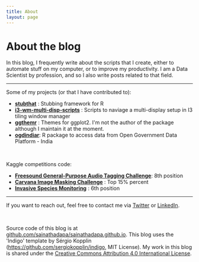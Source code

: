 ```yaml
---
title: About
layout: page
---
```


# About the blog

In this blog, I frequently write about the scripts that I create, either to automate stuff on my computer, or to improve my productivity. I am a Data Scientist by profession, and so I also write posts related to that field.

---

Some of my projects (or that I have contributed to):
- **[stubthat](https://github.com/sainathadapa/stubthat)** : Stubbing framework for R
- **[i3-wm-multi-disp-scripts](https://github.com/sainathadapa/i3-wm-multi-disp-scripts)** : Scripts to naviage a multi-display setup in I3 tiling window manager
- **[ggthemr](https://github.com/cttobin/ggthemr)** : Themes for ggplot2. I'm not the author of the package although I maintain it at the moment.
- **[ogdindiar](https://github.com/steadyfish/ogdindiar)**: R package to access data from Open Government Data Platform - India

<br>

Kaggle competitions code:
- **[Freesound General-Purpose Audio Tagging Challenge](https://github.com/sainathadapa/kaggle-freesound-audio-tagging/blob/master/README.md)**: 8th position
- **[Carvana Image Masking Challenge](https://github.com/sainathadapa/kaggle-carvana-image-masking-challenge)** : Top 15% percent
- **[Invasive Species Monitoring](https://github.com/sainathadapa/kaggle-invasive-species-monitoring)** : 6th position

---

If you want to reach out, feel free to contact me via [Twitter](https://twitter.com/sainathadapa) or [LinkedIn](https://linkedin.com/in/sainathadapa).

<br>

Source code of this blog is at [github.com/sainathadapa/sainathadapa.github.io](https://github.com/sainathadapa/sainathadapa.github.io). This blog uses the 'Indigo' template by Sérgio Kopplin (https://github.com/sergiokopplin/indigo, MIT License). My work in this blog is shared under the [Creative Commons Attribution 4.0 International License](http://creativecommons.org/licenses/by/4.0/).
